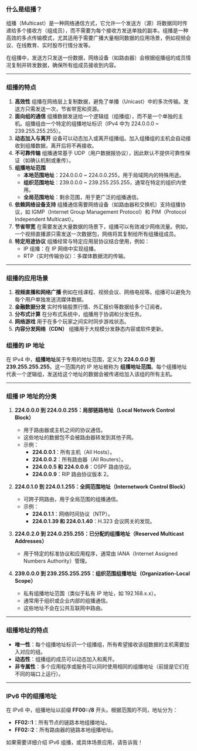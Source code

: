 ### 什么是组播？

组播（Multicast）是一种网络通信方式，它允许一个发送方（源）将数据同时传递给多个接收方（组成员），而不需要为每个接收方发送单独的副本。组播是一种高效的多点传输模式，尤其适用于需要广播大量相同数据的应用场景，例如视频会议、在线教育、实时股市行情分发等。

在组播中，发送方只发送一份数据，网络设备（如路由器）会根据组播组的成员情况复制并转发数据，确保所有组成员接收到内容。

------

### 组播的特点

1. **高效性**
   组播在网络层上复制数据，避免了单播（Unicast）中的多次传输。发送方只需发送一次，节省带宽和资源。
2. **面向组的通信**
   组播数据发送给一个逻辑组（组播组），而不是一个单独的主机。组播组由一个特定的组播地址标识（IPv4 中为 224.0.0.0 ~ 239.255.255.255）。
3. **动态加入与离开**
   设备可以动态加入或离开组播组。加入组播组的主机会自动接收到组播数据，离开后将不再接收。
4. **不可靠传输**
   组播通常基于 UDP（用户数据报协议），因此默认不提供可靠性保证（如确认机制或重传）。
5. **组播地址范围**
   - **本地范围地址**：224.0.0.0 ~ 224.0.0.255，用于局域网内的特殊用途。
   - **组织范围地址**：239.0.0.0 ~ 239.255.255.255，通常在特定的组织内使用。
   - **全局范围地址**：剩余范围，用于更广泛的组播通信。
6. **依赖网络设备支持**
   组播通信需要网络设备（如路由器和交换机）支持组播协议，如 IGMP（Internet Group Management Protocol）和 PIM（Protocol Independent Multicast）。
7. **节省带宽**
   在需要发送大量数据的场景下，组播可以有效减少网络流量。例如，一个视频直播源只需发送一次数据包，网络将其复制给所有组播组成员。
8. **特定用途协议**
   组播经常与特定应用层协议结合使用，例如：
   - IP 组播：在 IP 网络中实现组播。
   - RTP（实时传输协议）：多媒体数据流的传输。

------

### 组播的应用场景

1. **视频直播和网络广播**
   例如在线课程、视频会议、网络电视等。组播可以避免为每个用户单独发送流媒体数据。
2. **金融数据分发**
   实时传输股票行情、外汇报价等数据给多个订阅者。
3. **分布式计算**
   在分布式系统中，组播用于协调和分发任务。
4. **网络游戏**
   用于在多个玩家之间实时同步游戏状态。
5. **内容分发网络（CDN）**
   组播用于大规模分发静态内容或软件更新。

### 组播的 IP 地址

在 IPv4 中，**组播地址**属于专用的地址范围，定义为 **224.0.0.0 到 239.255.255.255**。这一范围内的 IP 地址被称为 **组播地址范围**。每个组播地址代表一个逻辑组，发送给这个地址的数据会被传递给加入该组的所有主机。

---

### 组播 IP 地址的分类

1. **224.0.0.0 到 224.0.0.255：局部链路地址（Local Network Control Block）**  
   - 用于路由器或主机之间的协议通信。  
   - 这些地址的数据包不会被路由器转发到其他子网。  
   - 示例：
     - **224.0.0.1**：所有主机（All Hosts）。
     - **224.0.0.2**：所有路由器（All Routers）。
     - **224.0.0.5 和 224.0.0.6**：OSPF 路由协议。
     - **224.0.0.9**：RIP 路由协议版本 2。

2. **224.0.1.0 到 224.0.1.255：全网范围地址（Internetwork Control Block）**  
   - 可跨子网路由，用于全局范围的组播通信。  
   - 示例：
     - **224.0.1.1**：网络时间协议（NTP）。
     - **224.0.1.39 和 224.0.1.40**：H.323 会议网关的发现。

3. **224.0.2.0 到 224.0.255.255：已分配的组播地址（Reserved Multicast Addresses）**  
   - 用于特定的标准协议和应用程序，通常由 IANA（Internet Assigned Numbers Authority）管理。

4. **239.0.0.0 到 239.255.255.255：组织范围组播地址（Organization-Local Scope）**  
   - 私有组播地址范围（类似于私有 IP 地址，如 192.168.x.x）。
   - 通常用于组织或企业内部的组播通信。
   - 这些地址不会在公共互联网中路由。

---

### 组播地址的特点

- **唯一性**：每个组播地址标识一个组播组，所有希望接收该组数据的主机需要加入对应的组。
- **动态性**：组播组的成员可以动态加入和离开。
- **非专属性**：多个应用程序或服务可以同时使用相同的组播地址（前提是它们在不同的端口上运行）。

---

### IPv6 中的组播地址

在 IPv6 中，组播地址以前缀 **FF00::/8** 开头。根据范围的不同，地址分为：
- **FF02::1**：所有节点的链路本地组播地址。
- **FF02::2**：所有路由器的链路本地组播地址。

如果需要详细介绍 IPv6 组播，或具体场景应用，请告诉我！

